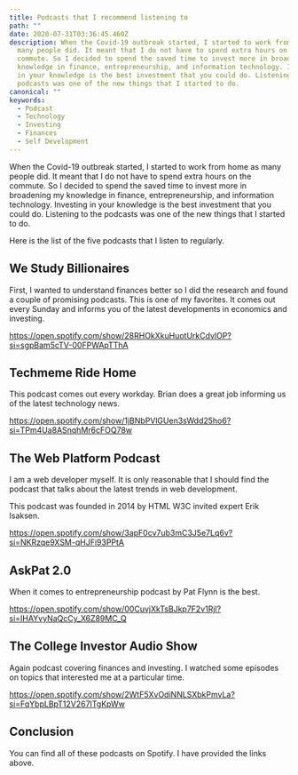 ```yaml
---
title: Podcasts that I recommend listening to
path: ""
date: 2020-07-31T03:36:45.460Z
description: When the Covid-19 outbreak started, I started to work from home as
  many people did. It meant that I do not have to spend extra hours on the
  commute. So I decided to spend the saved time to invest more in broadening my
  knowledge in finance, entrepreneurship, and information technology. Investing
  in your knowledge is the best investment that you could do. Listening to the
  podcasts was one of the new things that I started to do.
canonical: ""
keywords:
  - Podcast
  - Technology
  - Investing
  - Finances
  - Self Development
---
```

When the Covid-19 outbreak started, I started to work from home as many people did. It meant that I do not have to spend extra hours on the commute. So I decided to spend the saved time to invest more in broadening my knowledge in finance, entrepreneurship, and information technology. Investing in your knowledge is the best investment that you could do. Listening to the podcasts was one of the new things that I started to do.

Here is the list of the five podcasts that I listen to regularly. 

## We Study Billionaires

First, I wanted to understand finances better so I did the research and found a couple of promising podcasts. This is one of my favorites. It comes out every Sunday and informs you of the latest developments in economics and investing.

https://open.spotify.com/show/28RHOkXkuHuotUrkCdvlOP?si=sgpBam5cTV-00FPWApTThA

## Techmeme Ride Home

This podcast comes out every workday. Brian does a great job informing us of the latest technology news.

https://open.spotify.com/show/1jBNbPVlGUen3sWdd25ho6?si=TPm4Ua8ASnqhMr6cFOQ78w

## The Web Platform Podcast

I am a web developer myself. It is only reasonable that I should find the podcast that talks about the latest trends in web development.

This podcast was founded in 2014 by HTML W3C invited expert Erik Isaksen.

https://open.spotify.com/show/3apF0cv7ub3mC3J5e7Lq6v?si=NKRzqe9XSM-qHJFi93PPtA

## AskPat 2.0

When it comes to entrepreneurship podcast by Pat Flynn is the best.

https://open.spotify.com/show/00CuvjXkTsBJkp7F2v1Rjl?si=IHAYvyNaQcCy_X6Z89MC_Q

## The College Investor Audio Show

Again podcast covering finances and investing. I watched some episodes on topics that interested me at a particular time.

https://open.spotify.com/show/2WtF5XvOdiNNLSXbkPmvLa?si=FqYbpLBpT12V267ITgKpWw

## Conclusion

You can find all of these podcasts on Spotify. I have provided the links above.